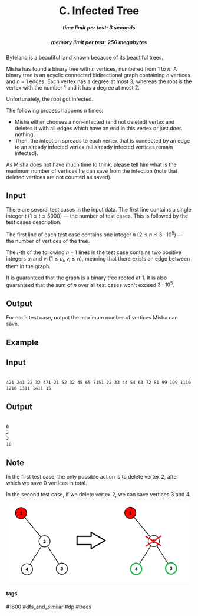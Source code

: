 <h1 style='text-align: center;'> C. Infected Tree</h1>

<h5 style='text-align: center;'>time limit per test: 3 seconds</h5>
<h5 style='text-align: center;'>memory limit per test: 256 megabytes</h5>

Byteland is a beautiful land known because of its beautiful trees.

Misha has found a binary tree with $n$ vertices, numbered from $1$ to $n$. A binary tree is an acyclic connected bidirectional graph containing $n$ vertices and $n - 1$ edges. Each vertex has a degree at most $3$, whereas the root is the vertex with the number $1$ and it has a degree at most $2$.

Unfortunately, the root got infected.

The following process happens $n$ times:

* Misha either chooses a non-infected (and not deleted) vertex and deletes it with all edges which have an end in this vertex or just does nothing.
* Then, the infection spreads to each vertex that is connected by an edge to an already infected vertex (all already infected vertices remain infected).

As Misha does not have much time to think, please tell him what is the maximum number of vertices he can save from the infection (note that deleted vertices are not counted as saved).

## Input

There are several test cases in the input data. The first line contains a single integer $t$ ($1\leq t\leq 5000$) — the number of test cases. This is followed by the test cases description.

The first line of each test case contains one integer $n$ ($2\leq n\leq 3\cdot 10^5$) — the number of vertices of the tree. 

The $i$-th of the following $n-1$ lines in the test case contains two positive integers $u_i$ and $v_i$ ($1 \leq u_i, v_i \leq n$), meaning that there exists an edge between them in the graph. 

It is guaranteed that the graph is a binary tree rooted at $1$. It is also guaranteed that the sum of $n$ over all test cases won't exceed $3\cdot 10^5$.

## Output

For each test case, output the maximum number of vertices Misha can save.

## Example

## Input


```

421 241 22 32 471 21 52 32 45 65 7151 22 33 44 54 63 72 81 99 109 1110 1210 1311 1411 15
```
## Output


```

0
2
2
10

```
## Note

In the first test case, the only possible action is to delete vertex $2$, after which we save $0$ vertices in total.

In the second test case, if we delete vertex $2$, we can save vertices $3$ and $4$.

 ![](images/f1d6e72ea25a9753a8a8522ed9457b93e832282f.png) 

#### tags 

#1600 #dfs_and_similar #dp #trees 